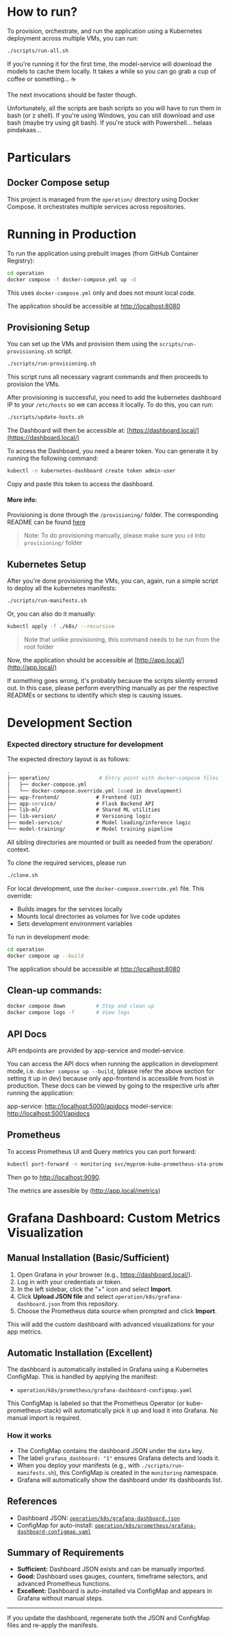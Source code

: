 # How to run?

To provision, orchestrate, and run the application using a Kubernetes deployment across multiple VMs, you can run:

```zsh
./scripts/run-all.sh
```

If you're running it for the first time, the model-service will download the models to cache them locally.
It takes a while so you can go grab a cup of coffee or something... :coffee:

The next invocations should be faster though.

Unfortunately, all the scripts are bash scripts so you will have to run them in bash (or z shell).
If you're using Windows, you can still download and use bash (maybe try using git bash).
If you're stuck with Powershell... helaas pindakaas...

# Particulars

## Docker Compose setup

This project is managed from the `operation/` directory using Docker Compose. It orchestrates multiple services across repositories.

# Running in Production

To run the application using prebuilt images (from GitHub Container Registry):

```zsh
cd operation
docker compose -f docker-compose.yml up -d
```

This uses `docker-compose.yml` only and does not mount local code.

The application should be accessible at [http://localhost:8080](http://localhost:8080)

## Provisioning Setup

You can set up the VMs and provision them using the `scripts/run-provisioning.sh` script.

```zsh
./scripts/run-provisioning.sh
```

This script runs all necessary vagrant commands and then proceeds to provision the VMs.

After provisioning is successful, you need to add the kubernetes dashboard IP to your `/etc/hosts` so we can access it locally.
To do this, you can run:

```zsh
./scripts/update-hosts.sh
```

The Dashboard will then be accessible at: [https://dashboard.local/](https://dashboard.local/)

To access the Dashboard, you need a bearer token. You can generate it by running the following command:

```zsh
kubectl -n kubernetes-dashboard create token admin-user
```

Copy and paste this token to access the dashboard.

#### More info:

Provisioning is done through the `/provisioning/` folder. The
corresponding README can be found [here](https://github.com/remla25-team15/operation/tree/main/provisioning)

> Note: To do provisioning manually, please make sure you `cd` into `provisioning/` folder

## Kubernetes Setup

After you're done provisioning the VMs, you can, again, run a simple script to deploy all the kubernetes manifests:

```zsh
./scripts/run-manifests.sh
```

Or, you can also do it manually:

```zsh
kubectl apply -f ./k8s/ --recursive
```

> Note that unlike provisioning, this command needs to be run from the root folder

Now, the application should be accessible at [http://app.local/](http://app.local/)

If something goes wrong, it's probably because the scripts silently errored out. In this case,
please perform everything manually as per the respective READMEs or sections to identify which step is
causing issues.

# Development Section

### Expected directory structure for development

The expected directory layout is as follows:

```zsh
.
├── operation/                # Entry point with docker-compose files
│   ├── docker-compose.yml
│   └── docker-compose.override.yml (used in development)
├── app-frontend/            # Frontend (UI)
├── app-service/             # Flask Backend API
├── lib-ml/                  # Shared ML utilities
├── lib-version/             # Versioning logic
├── model-service/           # Model loading/inference logic
└── model-training/          # Model training pipeline
```

All sibling directories are mounted or built as needed from the operation/ context.

To clone the required services, please run

```zsh
./clone.sh
```

For local development, use the `docker-compose.override.yml` file. This override:

- Builds images for the services locally
- Mounts local directories as volumes for live code updates
- Sets development environment variables

To run in development mode:

```zsh
cd operation
docker compose up --build
```

The application should be accessible at [http://localhost:8080](http://localhost:8080)

## Clean-up commands:

```zsh
docker compose down          # Stop and clean up
docker compose logs -f       # View logs
```

## API Docs

API endpoints are provided by app-service and model-service.

You can access the API docs when running the application in development mode, i.e. `docker compose up --build`, (please refer the above
section for setting it up in dev) because
only app-frontend is accessible from host in production. These docs can be viewed by going to the respective urls after running the application:

app-service: [http://localhost:5000/apidocs](http://localhost:5000/apidocs)
model-service: [http://localhost:5001/apidocs](http://localhost:5001/apidocs)


## Prometheus

To access Prometheus UI and Query metrics you can port forward:
```zsh
kubectl port-forward -n monitoring svc/myprom-kube-prometheus-sta-prometheus 9090
```
Then go to [http://localhost:9090](http://localhost:9090).

The metrics are assesible by (http://app.local/metrics)

# Grafana Dashboard: Custom Metrics Visualization

## Manual Installation (Basic/Sufficient)

1. Open Grafana in your browser (e.g., https://dashboard.local/).
2. Log in with your credentials or token.
3. In the left sidebar, click the "+" icon and select **Import**.
4. Click **Upload JSON file** and select `operation/k8s/grafana-dashboard.json` from this repository.
5. Choose the Prometheus data source when prompted and click **Import**.

This will add the custom dashboard with advanced visualizations for your app metrics.

## Automatic Installation (Excellent)

The dashboard is automatically installed in Grafana using a Kubernetes ConfigMap. This is handled by applying the manifest:

- `operation/k8s/prometheus/grafana-dashboard-configmap.yaml`

This ConfigMap is labeled so that the Prometheus Operator (or kube-prometheus-stack) will automatically pick it up and load it into Grafana. No manual import is required.

### How it works
- The ConfigMap contains the dashboard JSON under the `data` key.
- The label `grafana_dashboard: "1"` ensures Grafana detects and loads it.
- When you deploy your manifests (e.g., with `./scripts/run-manifests.sh`), this ConfigMap is created in the `monitoring` namespace.
- Grafana will automatically show the dashboard under its dashboards list.

## References
- Dashboard JSON: [`operation/k8s/grafana-dashboard.json`](k8s/grafana-dashboard.json)
- ConfigMap for auto-install: [`operation/k8s/prometheus/grafana-dashboard-configmap.yaml`](k8s/prometheus/grafana-dashboard-configmap.yaml)

## Summary of Requirements
- **Sufficient:** Dashboard JSON exists and can be manually imported.
- **Good:** Dashboard uses gauges, counters, timeframe selectors, and advanced Prometheus functions.
- **Excellent:** Dashboard is auto-installed via ConfigMap and appears in Grafana without manual steps.

---

If you update the dashboard, regenerate both the JSON and ConfigMap files and re-apply the manifests.